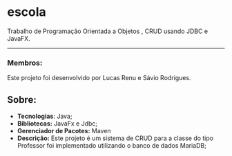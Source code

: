 # escola
Trabalho de Programação Orientada a Objetos , CRUD usando JDBC e JavaFX.

---

### Membros:
Este projeto foi desenvolvido por Lucas Renu e Sávio Rodrigues.

## Sobre:
- **Tecnologias**: Java;
- **Bibliotecas:** JavaFx e Jdbc;
- **Gerenciador de Pacotes:** Maven
- **Descrição:** Este projeto é um sistema de CRUD para a classe do tipo Professor foi implementado utilizando o banco de dados MariaDB;